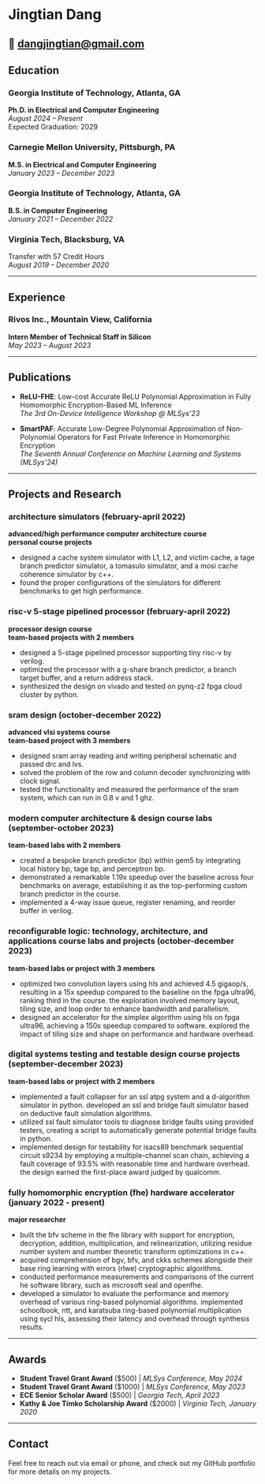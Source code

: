# Jingtian Dang

📧 [dangjingtian@gmail.com](mailto:dangjingtian@gmail.com)  
---

## Education

### Georgia Institute of Technology, Atlanta, GA
**Ph.D. in Electrical and Computer Engineering**  
_August 2024 – Present_  
Expected Graduation: 2029  

### Carnegie Mellon University, Pittsburgh, PA
**M.S. in Electrical and Computer Engineering**  
_January 2023 – December 2023_  

### Georgia Institute of Technology, Atlanta, GA
**B.S. in Computer Engineering**  
_January 2021 – December 2022_  
 
### Virginia Tech, Blacksburg, VA
Transfer with 57 Credit Hours  
_August 2019 – December 2020_  

---

## Experience

### Rivos Inc., Mountain View, California  
**Intern Member of Technical Staff in Silicon**  
_May 2023 – August 2023_

---

## Publications

- **ReLU-FHE**: Low-cost Accurate ReLU Polynomial Approximation in Fully Homomorphic Encryption-Based ML Inference  
  _The 3rd On-Device Intelligence Workshop @ MLSys'23_  

- **SmartPAF**: Accurate Low-Degree Polynomial Approximation of Non-Polynomial Operators for Fast Private Inference in Homomorphic Encryption  
  _The Seventh Annual Conference on Machine Learning and Systems (MLSys'24)_

---

## Projects and Research

### architecture simulators (february-april 2022)  
**advanced/high performance computer architecture course**  
**personal course projects**  
- designed a cache system simulator with L1, L2, and victim cache, a tage branch predictor simulator, a tomasulo simulator, and a mosi cache coherence simulator by c++.  
- found the proper configurations of the simulators for different benchmarks to get high performance.  

### risc-v 5-stage pipelined processor (february-april 2022)  
**processor design course**  
**team-based projects with 2 members**  
- designed a 5-stage pipelined processor supporting tiny risc-v by verilog.  
- optimized the processor with a g-share branch predictor, a branch target buffer, and a return address stack.  
- synthesized the design on vivado and tested on pynq-z2 fpga cloud cluster by python.  

### sram design (october-december 2022)  
**advanced vlsi systems course**  
**team-based project with 3 members**  
- designed sram array reading and writing peripheral schematic and passed drc and lvs.  
- solved the problem of the row and column decoder synchronizing with clock signal.  
- tested the functionality and measured the performance of the sram system, which can run in 0.8 v and 1 ghz.  

### modern computer architecture & design course labs (september-october 2023)  
**team-based labs with 2 members**  
- created a bespoke branch predictor (bp) within gem5 by integrating local history bp, tage bp, and perceptron bp.  
- demonstrated a remarkable 1.19x speedup over the baseline across four benchmarks on average, establishing it as the top-performing custom branch predictor in the course.  
- implemented a 4-way issue queue, register renaming, and reorder buffer in verilog.  

### reconfigurable logic: technology, architecture, and applications course labs and projects (october-december 2023)  
**team-based labs or project with 3 members**  
- optimized two convolution layers using hls and achieved 4.5 gigaop/s, resulting in a 15x speedup compared to the baseline on the fpga ultra96, ranking third in the course. the exploration involved memory layout, tiling size, and loop order to enhance bandwidth and parallelism.  
- designed an accelerator for the simplex algorithm using hls on fpga ultra96, achieving a 150x speedup compared to software. explored the impact of tiling size and shape on performance and hardware overhead.  

### digital systems testing and testable design course projects (september-december 2023)  
**team-based labs or project with 2 members**  
- implemented a fault collapser for an ssl atpg system and a d-algorithm simulator in python. developed an ssl and bridge fault simulator based on deductive fault simulation algorithms.  
- utilized ssl fault simulator tools to diagnose bridge faults using provided testers, creating a script to automatically generate potential bridge faults in python.  
- implemented design for testability for isacs89 benchmark sequential circuit s9234 by employing a multiple-channel scan chain, achieving a fault coverage of 93.5% with reasonable time and hardware overhead. the design earned the first-place award judged by qualcomm.  

### fully homomorphic encryption (fhe) hardware accelerator (january 2022 - present)  
**major researcher**  
- built the bfv scheme in the fhe library with support for encryption, decryption, addition, multiplication, and relinearization, utilizing residue number system and number theoretic transform optimizations in c++.  
- acquired comprehension of bgv, bfv, and ckks schemes alongside their base ring learning with errors (rlwe) cryptographic algorithms.  
- conducted performance measurements and comparisons of the current he software library, such as microsoft seal and openfhe.  
- developed a simulator to evaluate the performance and memory overhead of various ring-based polynomial algorithms. implemented schoolbook, ntt, and karatsuba ring-based polynomial multiplication using sycl hls, assessing their latency and overhead through synthesis results.  
---

## Awards

- **Student Travel Grant Award** ($500) | _MLSys Conference, May 2024_  
- **Student Travel Grant Award** ($1000) | _MLSys Conference, May 2023_  
- **ECE Senior Scholar Award** ($500) | _Georgia Tech, April 2023_  
- **Kathy & Joe Timko Scholarship Award** ($2000) | _Virginia Tech, January 2020_

---

## Contact

Feel free to reach out via email or phone, and check out my GitHub portfolio for more details on my projects.

